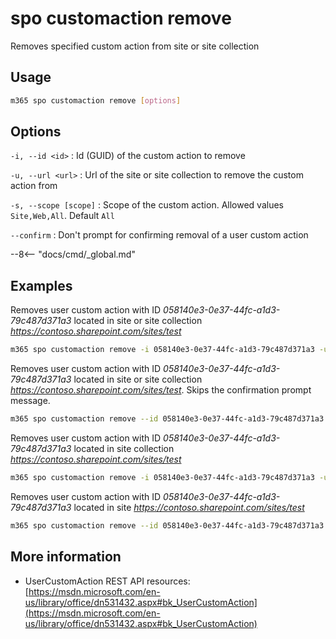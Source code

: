 # spo customaction remove

Removes specified custom action from site or site collection

## Usage

```sh
m365 spo customaction remove [options]
```

## Options

`-i, --id <id>`
: Id (GUID) of the custom action to remove

`-u, --url <url>`
: Url of the site or site collection to remove the custom action from

`-s, --scope [scope]`
: Scope of the custom action. Allowed values `Site,Web,All`. Default `All`

`--confirm`
: Don't prompt for confirming removal of a user custom action

--8<-- "docs/cmd/_global.md"

## Examples

Removes user custom action with ID _058140e3-0e37-44fc-a1d3-79c487d371a3_ located in site or site collection _https://contoso.sharepoint.com/sites/test_

```sh
m365 spo customaction remove -i 058140e3-0e37-44fc-a1d3-79c487d371a3 -u https://contoso.sharepoint.com/sites/test
```

Removes user custom action with ID _058140e3-0e37-44fc-a1d3-79c487d371a3_ located in site or site collection _https://contoso.sharepoint.com/sites/test_. Skips the confirmation prompt message.

```sh
m365 spo customaction remove --id 058140e3-0e37-44fc-a1d3-79c487d371a3 --url https://contoso.sharepoint.com/sites/test --confirm
```

Removes user custom action with ID _058140e3-0e37-44fc-a1d3-79c487d371a3_ located in site collection _https://contoso.sharepoint.com/sites/test_

```sh
m365 spo customaction remove -i 058140e3-0e37-44fc-a1d3-79c487d371a3 -u https://contoso.sharepoint.com/sites/test -s Site
```

Removes user custom action with ID _058140e3-0e37-44fc-a1d3-79c487d371a3_ located in site _https://contoso.sharepoint.com/sites/test_

```sh
m365 spo customaction remove --id 058140e3-0e37-44fc-a1d3-79c487d371a3 --url https://contoso.sharepoint.com/sites/test --scope Web
```

## More information

- UserCustomAction REST API resources: [https://msdn.microsoft.com/en-us/library/office/dn531432.aspx#bk_UserCustomAction](https://msdn.microsoft.com/en-us/library/office/dn531432.aspx#bk_UserCustomAction)